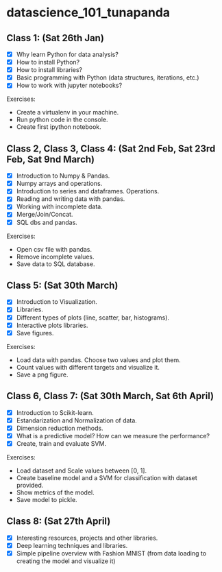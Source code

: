 # datascience_101_tunapanda

## Class 1: (Sat 26th Jan)

- [x] Why learn Python for data analysis?     
- [x] How to install Python?
- [x] How to install libraries?
- [x] Basic programming with Python (data structures, iterations, etc.)
- [x] How to work with jupyter notebooks?
      
Exercises:
- Create a virtualenv in your machine.
- Run python code in the console.
- Create first ipython notebook.


## Class 2, Class 3, Class 4: (Sat 2nd Feb, Sat 23rd Feb, Sat 9nd March)
- [X] Introduction to Numpy & Pandas.
- [X] Numpy arrays and operations. 
- [X] Introduction to series and dataframes. Operations.
- [X] Reading and writing data with pandas.
- [X] Working with incomplete data.
- [X] Merge/Join/Concat.
- [X] SQL dbs and pandas.

Exercises:
- Open csv file with pandas.
- Remove incomplete values.
- Save data to SQL database.

## Class 5: (Sat 30th March)
- [X] Introduction to Visualization.
- [X] Libraries.
- [X] Different types of plots (line, scatter, bar, histograms).
- [X] Interactive plots libraries.
- [X] Save figures.

Exercises:
- Load data with pandas. Choose two values and plot them.
- Count values with different targets and visualize it.
- Save a png figure.

## Class 6, Class 7: (Sat 30th March, Sat 6th April)
- [X] Introduction to Scikit-learn.
- [X] Estandarization and Normalization of data.
- [X] Dimension reduction methods.
- [X] What is a predictive model? How can we measure the performance?
- [X] Create, train and evaluate SVM.

 Exercises:
- Load dataset and Scale values between [0, 1].
- Create baseline model and a SVM for classification with dataset provided.
- Show metrics of the model.
- Save model to pickle.

## Class 8: (Sat 27th April)
- [X] Interesting resources, projects and other libraries.
- [X] Deep learning techniques and libraries.
- [X] Simple pipeline overview with Fashion MNIST (from data loading to creating the model and visualize it)
